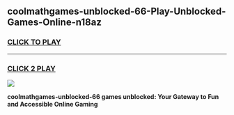 
## coolmathgames-unblocked-66-Play-Unblocked-Games-Online-n18az
<h3>
<a href="https://premium76.site?title=coolmathgames-unblocked-66&ref=25A">CLICK TO PLAY</a></h3>
<hr>

<h3>
<a href="https://premium76.site?title=coolmathgames-unblocked-66&ref=25A">CLICK 2 PLAY</a>
  
</h3>

<a href="https://premium76.site?title=coolmathgames-unblocked-66&ref=25A"><img src="https://clearcache.store/games.png"></a>


**coolmathgames-unblocked-66 games unblocked: Your Gateway to Fun and Accessible Online Gaming**
